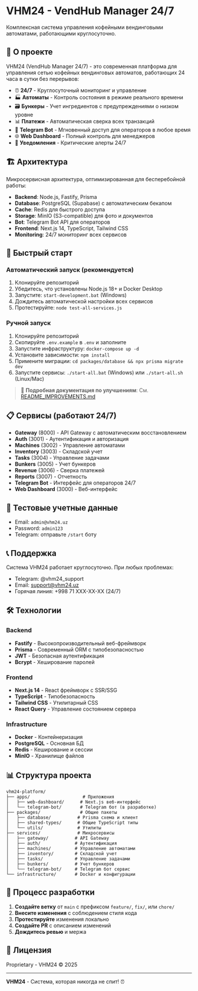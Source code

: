 # VHM24 - VendHub Manager 24/7

Комплексная система управления кофейными вендинговыми автоматами, работающими круглосуточно.

## 🎯 О проекте

VHM24 (VendHub Manager 24/7) - это современная платформа для управления сетью кофейных вендинговых автоматов, работающих 24 часа в сутки без перерывов:

- ⏰ **24/7** - Круглосуточный мониторинг и управление
- 🏭 **Автоматы** - Контроль состояния в режиме реального времени
- 🗃️ **Бункеры** - Учет ингредиентов с предупреждениями о низком уровне
- 📊 **Платежи** - Автоматическая сверка всех транзакций
- 📱 **Telegram Bot** - Мгновенный доступ для операторов в любое время
- 🌐 **Web Dashboard** - Полный контроль для менеджеров
- 🚨 **Уведомления** - Критические алерты 24/7

## 🏗️ Архитектура

Микросервисная архитектура, оптимизированная для бесперебойной работы:
- **Backend**: Node.js, Fastify, Prisma
- **Database**: PostgreSQL (Supabase) с автоматическим бекапом
- **Cache**: Redis для быстрого доступа
- **Storage**: MinIO (S3-compatible) для фото и документов
- **Bot**: Telegram Bot API для операторов
- **Frontend**: Next.js 14, TypeScript, Tailwind CSS
- **Monitoring**: 24/7 мониторинг всех сервисов

## 🚀 Быстрый старт

### Автоматический запуск (рекомендуется)
1. Клонируйте репозиторий
2. Убедитесь, что установлены Node.js 18+ и Docker Desktop
3. Запустите: `start-development.bat` (Windows)
4. Дождитесь автоматической настройки всех сервисов
5. Протестируйте: `node test-all-services.js`

### Ручной запуск
1. Клонируйте репозиторий
2. Скопируйте `.env.example` в `.env` и заполните
3. Запустите инфраструктуру: `docker-compose up -d`
4. Установите зависимости: `npm install`
5. Примените миграции: `cd packages/database && npx prisma migrate dev`
6. Запустите сервисы: `./start-all.bat` (Windows) или `./start-all.sh` (Linux/Mac)

> 📖 **Подробная документация по улучшениям**: См. [README_IMPROVEMENTS.md](./README_IMPROVEMENTS.md)

## 📋 Сервисы (работают 24/7)

- **Gateway** (8000) - API Gateway с автоматическим восстановлением
- **Auth** (3001) - Аутентификация и авторизация
- **Machines** (3002) - Управление автоматами
- **Inventory** (3003) - Складской учет
- **Tasks** (3004) - Управление задачами
- **Bunkers** (3005) - Учет бункеров
- **Revenue** (3006) - Сверка платежей
- **Reports** (3007) - Отчетность
- **Telegram Bot** - Интерфейс для операторов 24/7
- **Web Dashboard** (3000) - Веб-интерфейс

## 🔐 Тестовые учетные данные

- Email: `admin@vhm24.uz`
- Password: `admin123`
- Telegram: отправьте `/start` боту

## 📞 Поддержка

Система VHM24 работает круглосуточно. При любых проблемах:
- Telegram: @vhm24_support
- Email: support@vhm24.uz
- Горячая линия: +998 71 XXX-XX-XX (24/7)

## 🛠️ Технологии

### Backend
- **Fastify** - Высокопроизводительный веб-фреймворк
- **Prisma** - Современный ORM с типобезопасностью
- **JWT** - Безопасная аутентификация
- **Bcrypt** - Хеширование паролей

### Frontend
- **Next.js 14** - React фреймворк с SSR/SSG
- **TypeScript** - Типобезопасность
- **Tailwind CSS** - Утилитарный CSS
- **React Query** - Управление состоянием сервера

### Infrastructure
- **Docker** - Контейнеризация
- **PostgreSQL** - Основная БД
- **Redis** - Кеширование и сессии
- **MinIO** - Хранилище файлов

## 📊 Структура проекта

```
vhm24-platform/
├── apps/                    # Приложения
│   ├── web-dashboard/      # Next.js веб-интерфейс
│   └── telegram-bot/       # Telegram бот (в разработке)
├── packages/               # Общие пакеты
│   ├── database/          # Prisma схема и клиент
│   ├── shared-types/      # Общие TypeScript типы
│   └── utils/             # Утилиты
├── services/              # Микросервисы
│   ├── gateway/          # API Gateway
│   ├── auth/             # Аутентификация
│   ├── machines/         # Управление автоматами
│   ├── inventory/        # Складской учет
│   ├── tasks/            # Управление задачами
│   ├── bunkers/          # Учет бункеров
│   └── telegram-bot/     # Telegram бот сервис
└── infrastructure/       # Docker и конфигурации
```

## 🔄 Процесс разработки

1. **Создайте ветку** от `main` с префиксом `feature/`, `fix/`, или `chore/`
2. **Внесите изменения** с соблюдением стиля кода
3. **Протестируйте** изменения локально
4. **Создайте PR** с описанием изменений
5. **Дождитесь ревью** и мержа

## 📝 Лицензия

Proprietary - VHM24 © 2025

---

**VHM24** - Система, которая никогда не спит! ⏰
